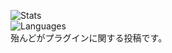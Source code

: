 ![Stats](https://github-readme-stats.vercel.app/api?username=yuttyann&include_all_commits=true&count_private=true&show_icons=true)  
![Languages](https://github-readme-stats.vercel.app/api/top-langs/?username=yuttyann&layout=compact)  
殆んどがプラグインに関する投稿です。
